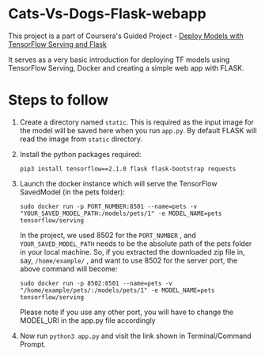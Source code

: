 # Cats-Vs-Dogs-Flask-webapp
This project is a part of Coursera's Guided Project - [ Deploy Models with TensorFlow Serving and Flask ](https://www.coursera.org/learn/deploy-models-tensorflow-serving-flask)

It serves as a very basic introduction for deploying TF models using TensorFlow Serving, Docker and creating a simple web app with FLASK.


# Steps to follow

1) Create a directory named ```static```. This is required as the input image for the model will be saved here when you run ```app.py```. By default FLASK will read the image from ```static``` directory.
2) Install the python packages required:

    ```pip3 install tensorflow==2.1.0 flask flask-bootstrap requests```
3) Launch the docker instance which will serve the TensorFlow SavedModel (in the pets folder):

    ```sudo docker run -p PORT_NUMBER:8501 --name=pets -v "YOUR_SAVED_MODEL_PATH:/models/pets/1" -e MODEL_NAME=pets tensorflow/serving```

    In the project, we used 8502 for the ```PORT_NUMBER``` , and ```YOUR_SAVED_MODEL_PATH``` needs to be the absolute path of the pets folder in your
    local machine. So, if you extracted the downloaded zip file in, say, ```/home/example/``` , and want to use 8502 for the server port, the above
    command will become:

    ```sudo docker run -p 8502:8501 --name=pets -v "/home/example/pets/:/models/pets/1" -e MODEL_NAME=pets tensorflow/serving```

    Please note if you use any other port, you will have to change the MODEL_URI in the app.py file accordingly



4) Now run  ```python3 app.py``` and visit the link shown in Terminal/Command Prompt.

